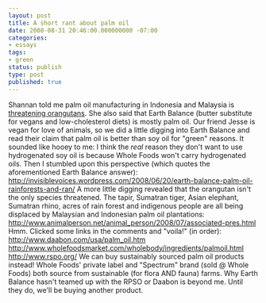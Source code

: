```yaml
---
layout: post
title: A short rant about palm oil
date: 2008-08-31 20:46:00.000000000 -07:00
categories:
- essays
tags:
- green
status: publish
type: post
published: true
---
```

Shannan told me palm oil manufacturing in Indonesia and Malaysia is [threatening orangutans](http://www.google.com/search?q=palm+oil+orangutans). She also said that Earth Balance (butter substitute for vegans and low-cholesterol diets) is mostly palm oil.
Our friend Jesse is vegan for love of animals, so we did a little digging into Earth Balance and read their claim that palm oil is better than soy oil for "green" reasons. It sounded like hooey to me: I think the *real* reason they don't want to use hydrogenated soy oil is because Whole Foods won't carry hydrogenated oils. Then I stumbled upon this perspective (which quotes the aforementioned Earth Balance answer):
http://invisiblevoices.wordpress.com/2008/06/20/earth-balance-palm-oil-rainforests-and-ran/
A more little digging revealed that the orangutan isn't the only species threatened. The tapir, Sumatran tiger, Asian elephant, Sumatran rhino, acres of rain forest and indigenous people are all being displaced by Malaysian and Indonesian palm oil plantations:
http://www.animalperson.net/animal_person/2008/07/associated-pres.html
Hmm. Clicked some links in the comments and "voila!" (in order):
http://www.daabon.com/usa/palm_oil.htm
http://www.wholefoodsmarket.com/wholebody/ingredients/palmoil.html
http://www.rspo.org/
We can buy sustainably sourced palm oil products instead! Whole Foods' private label and "Spectrum" brand (sold @ Whole Foods) both source from sustainable (for flora AND fauna) farms.
Why Earth Balance hasn't teamed up with the RPSO or Daabon is beyond me. Until they do, we'll be buying another product.
